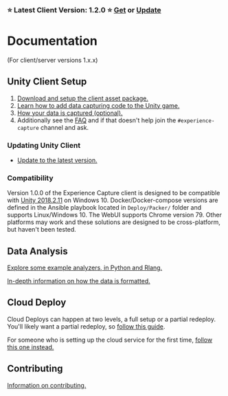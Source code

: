 ### ⭐ Latest Client Version: 1.2.0 ⭐ [Get](Setup.md) or [Update](Updating.md)

# Documentation

(For client/server versions 1.x.x)

## Unity Client Setup

1. [Download and setup the client asset package.](Setup.md)
1. [Learn how to add data capturing code to the Unity game.](Coding.md)
1. [How your data is captured (optional).](About-Capture.md)
1. Additionally see the [FAQ](FAQ.md) and if that doesn't help join the `#experience-capture` channel and ask.

### Updating Unity Client

- [Update to the latest version.](Updating.md)

### Compatibility

Version 1.0.0 of the Experience Capture client is designed
to be compatible with [Unity 2018.2.11](https://unity3d.com/get-unity/download/archive) on Windows 10. Docker/Docker-compose versions
are defined in the Ansible playbook located in `Deploy/Packer/` folder and supports Linux/Windows 10.
The WebUI supports Chrome version 79. Other platforms may work and these solutions are designed to be cross-platform, but haven't been tested.

## Data Analysis

[Explore some example analyzers, in Python and Rlang.](ExampleAnalyzers/README.md)

[In-depth information on how the data is formatted.](Export-Format.md)

## Cloud Deploy

Cloud Deploys can happen at two levels, a full setup or a partial redeploy. You'll likely want
a partial redeploy, so [follow this guide](Partial-Deploy.md).

For someone who is setting up the cloud service for the first time, [follow this one instead.](Full-Deploy.md)

## Contributing

[Information on contributing.](Contributing.md)
